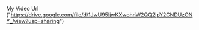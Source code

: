 My Video Url ("https://drive.google.com/file/d/1JwU95IjwKXwohnW2QQ2IpY2CNDUzONY_/view?usp=sharing")
